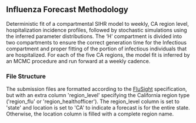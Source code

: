 ## Influenza Forecast Methodology
Deterministic fit of a compartmental SIHR model to weekly, CA region level, 
hospitalization incidence profiles, followed by stochastic simulations using the inferred
parameter distributions. The ‘H’ compartment is divided into two compartments to ensure
the correct generation time for the Infectious compartment and proper fitting of the portion
of infectious individuals that are hospitalized. For each of the five CA regions, the model
fit is inferred by an MCMC procedure and run forward at a weekly cadence.

### File Structure
The submission files are formatted according to the [FluSight](https://github.com/cdcepi/Flusight-forecast-data) specification, but with an extra 
column 'region_level' specifying the California region type ('region_flu' or 'region_healthofficer'). 
The region_level column is set to 'state' and location is set to 'CA' to indicate a forecast is for the 
entire state.  Otherwise, the location column is filled with a complete region name.

